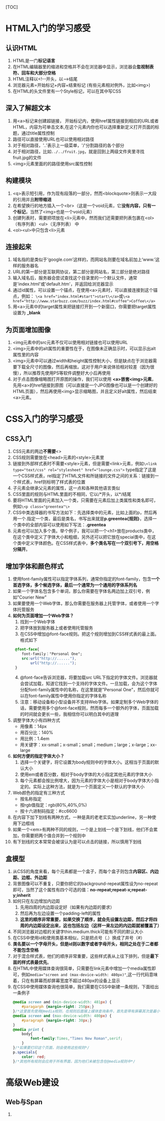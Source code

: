 [TOC]
# HTML入门的学习感受
## 认识HTML
1. HTML是一门**标记语言**
2. 在HTML编辑器里的缩进和空格并不会在浏览器中显示，浏览器会**忽视制表符、回车和大部分空格**
3. HTML注释以\<!--开头，以--\>结尾
4. 浏览器元素=开始标记+内容+结束标记 (有些元素相对例外，比如\<img\>)
5. 在HTML的头文件里有一个Style标记，可以在其中写CSS
## 深入了解超文本
1. 用\<a\>标记来创建超链接， 开始标记内，使用href属性链接到相应的URL或者HTML，内容为可单击文本,在这个元素内你也可以选择重新定义打开页面的标题，通过title属性控制
2. 路径可以直接使用URL也可以使用相对路径
3. 对于相对路径，'..'表示上一级菜单，'/'分割路径的各个部分
4. 对于相对路径，比如`../../fruit.jpg`，就是回到上两级文件夹里寻找fruit.jpg的文件
5. \<img\>元素里面的的路径使用src属性控制
## 构建模块
1. \<q\>表示短引用，作为现有段落的一部分，然而\<blockquote\>则表示一大段的引用并且**附带缩进**
2. 在希望换行的地方插入一个\<br\>（这是一个void元素，它**没有内容，只有一个标记**，当然了\<img\>也是一个void元素）
3. 创建列表时，需要把项放在\<li\>元素中，然而我们还需要把列表包裹在\<ol\>（有序列表）\<ul>（无序列表） 中
4. \<ol>\<ul>中只包含\<li>元素
## 连接起来
1. 域名指的是类似于‘google.com’这样的，而网站名则要在域名前加上‘www.’这样的服务器名
2. URL的第一部分是互联网协议，第二部分是网站名，第三部分是绝对路径
3. 输入域名后，服务器会尝试查找这个目录里的一个默认文件，通常是'index.html'或'default.htm'，并返回给浏览器显示
4. 通过id属性，可以设置一个锚点，在使用\<a>元素时，可以直接连接到这个锚点，例如：
`\<a href="index.html#start">start\</a>`或`\<a href="http://www.starbuzz.com/buzz/index.html#coffee">Coffee\</a>`
5. 用\<a>元素中的target属性来把链接打开到一个新窗口，你需要把target属性设置为 **_blank**
## 为页面增加图像
1. \<img元素中的src元素不仅可以使用相对链接也可以使用URL
2. \<img>元素中的alt属性的重要性在于，在图像未正确显示时，可以显示出alt属性里的内容
3. \<img>元素中可以通过width和height属性控制大小，但是缺点在于浏览器需要下载全尺寸的图像，然后再缩放。这对于用户来说体验相对较差（因为很慢），所以推荐先使用PS等软件调整好大小后再使用
4. 对于点击图像缩略图打开原图的操作，我们可以使用 **\<a>嵌套\<img>元素**，先用\<a>的href链接到原图（可以直接是一个JPG图像也可以是一个创建好的HTML页面），然后再使用\<img>显示缩略图，并且定义好alt属性，然后结束\<a>元素。
# CSS入门的学习感受
## CSS入门
1. CSS元素的两边**不需要**\<\>
2. CSS规则需要放在\<head>元素的\<style>元素里
3. 链接到外部样式表时不需要\<style>元素，但是需要\<link>元素，例如`\<link type="text/css" rel="stylesheet" href="lounge.css">`
type指定了这是一个CSS样式表，rel指定了HTML文件和所链接的文件之间的关系：链接到一个样式表，href则标明了样式表的位置
4. 子元素会继承父元素的属性，这一点和各种其他语言类似
5. CSS里面的规则与HTML里面的不相同，它以\/\*开头，以\*\/结尾
6. 要将HTML里面的元素加入一个类，只需要在元素后加上类属性和类名即可，例如`\<p class="greentea"\>`
7. CSS中类选择器的书写方法如下：先选择类中的元素，比如上面的p，然后再用一个.指定一个类，最后是类名，书写出来就是**p.greentea{规则}**，选择一个类中的全部内容可以使用如下写法：**.greentea**
8. 元素也可以加入多个类。举个例子，我可以把一个\<h1>放在products类中，在这个类中定义了字体大小和粗细，另外还可以把它放在special类中，在这个类中定义字体颜色。在CSS样式表中，**多个类名写在一个双引号下，用空格分隔开**。
## 增加字体和颜色样式
1. 使用font-family属性可以指定字体系列，通常你指定的font-family，包含**一个首选字体，多个候选字体，最后一个通常为一个通用的字体系列名**
2. 如果一个字体名包含多个单词，那么你需要在字体名两边加上双引号，例如"Courier New"
3. 如果要使用一个Web字体，那么你需要在服务器上托管字体，或者使用一个字体托管服务
4. **如何为页面增加一个Web字体？**
    1. 找到一个Web字体
    2. 把字体放到服务器上或者使用托管服务
    3. 在CSS中增加@font-face规则。把这个规则增加到CSS样式表的最上面。格式如下
    ```CSS
     @font-face{
        font-family："Personal One";
        src:url("http://......"),
            url("http://......");
     }
     ```
     4. @font-face告诉浏览器，将要加载src URL下指定的字体文件。浏览器就会尝试加载，知道它找到一个支持的字体文件。一旦加载，会为这个字体分配font-family属性中的名称，在这里就是"Personal One"，然后你就可以在font-family属性中使用你指定的字体名称
     5. 注意：移动设备和小型设备并不支持Web字体。如果定制多个Web字体的话，需要使用多个@font-face规则，然而每多一个额外的字体，页面加载的时间就会更长一些，我相信你可以明白其中的道理
5. 调整字体大小有四种方式
    * 用像素：14px
    * 用百分比：140%
    * 用比例：1.4em
    * 用关键字：xx-small；x-small；small；medium；large；x-large；xx-large
6. **如何方便的指定字体大小？**
    1. 选择一个关键字，将它设置为body规则中的字体大小。这相当于页面的默认大小
    2. 使用em或者百分数，相对于body字体的大小指定其他元素的字体大小
    3. 每个元素都会按比例增大，因为元素的字体大小是相对于body字体大小指定的。实际上这种方法，就是为一个页面定义一个默认的字体大小
7. Web颜色的指定有三种方式
    * 按名称指定
    * 按rgb值指定：rgb(80%,40%,0%)
    * 按十六进制码指定：#cc6600
8. 在内容下加下划线有两种方式，一种是真的老老实实加underline，另一种使用下边框线
9. 如果一个\<em>有两种不同的规则，一个是上划线一个是下划线，他们不会累加，你需要把两个值合并到一个规则中
10. 有下划线的文本常常会被误认为是可以点击的链接，所以慎用下划线
## 盒模型
1. 从CSS的角度来看，每个元素都是一个盒子，而每个盒子则包含**内容区、内边距、边框、外边距**
2. 背景图像可以不重复，只要你把它的background-repeat属性设为no-repeat即可，当然了这个属性有四个可选的值：**no-repeat;repeat-x;repeat-y;inherit**
3. 如何只在左边增加内边距
    1. 先用四周的内边距设定好（如果有内边距的要求）
    2. 然后再为左边设置一个padding-left的属性
    3. **这里的顺序非常重要，如果交换了顺序，就会先设置左边距，然后才将四周的内边距设定出来，这也包括左边（这样一来左边的内边距就被覆盖了）**
4. 不同浏览器对边框的关键字thin.medium.thick可能有不同的默认大小
5. 在CSS中使用id和使用类基本相似，只是把点号（.）换成了井号（#）
6. **类名要以一个字母开头，但是id则以数字或者字母开头，相同之处在于二者都不能包含空格**
7. 对于混合样式表，他们的顺序非常重要，这些样式表从上往下排列，但是**最下面的样式表最优先**。
8. 在HTML中使用媒体查询很简单，只需要在link元素中增加一个media属性即可，例如`media="screen and (max-device-width: 480px)"`,这一行代码意味着，只在有屏幕而却屏幕宽度不超过480px的设备上显示
9. 在CSS中使用媒体查询也很简单，我们需要在CSS中新建一条规则，下面给出一条例子
    ```CSS
    @media screen amd (min-device-width: 481px) {
        #paragarph {margin-right: 250px;}
    }/*这里首先使用@media规则，在规则后面接上媒体查询条件，首先是带有屏幕其次是最小宽度是481px，对于与前面设备条件screen匹配的设备，将所有条件写在后面的大括号内。*/
    @media screen and (max-device-width: 480px) {
        #paragraph {margin-right: 30px;}
    }
    @media print {
        body{
            font-family:Times,"Times New Roman",serif;
        }
    }/*如果要打印这个页面，则会使用这些规则*/
    p.specials{
        color: red;
    }/*其他所有规则会应用于所有界面，因为他们未被包含在@media规则中*/
    ```
# 高级Web建设
## Web与Span
1.

